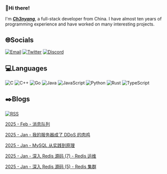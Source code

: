 ### 👋Hi there!

I'm [***Ch3nyang***](https://ch3nyang.top), a full-stack developer from China. I have almost ten years of programming experience and have worked on many interesting projects.

## 🌐Socials

[![Email](https://img.shields.io/badge/Email-mail@ch3nyang.top-%23D14836.svg?style=for-the-badge&logo=Gmail&logoColor=white)](mailto:mail@ch3nyang.top) [![Twitter](https://img.shields.io/badge/Twitter-@ch3nyang-%23000000.svg?style=for-the-badge&logo=X&logoColor=white)](https://twitter.com/ch3nyang) [![Discord](https://img.shields.io/badge/Discord-@ch3nyang-%237289DA.svg?style=for-the-badge&logo=Discord&logoColor=white)](https://discordapp.com/users/1011904467303673888)

## 💻Languages

![C](https://img.shields.io/badge/c-%2300599C.svg?style=for-the-badge&logo=c&logoColor=white) ![C++](https://img.shields.io/badge/c++-%2300599C.svg?style=for-the-badge&logo=c%2B%2B&logoColor=white) ![Go](https://img.shields.io/badge/go-%2300ADD8.svg?style=for-the-badge&logo=go&logoColor=white) ![Java](https://img.shields.io/badge/Java-%23ED8B00.svg?style=for-the-badge&logo=openjdk&logoColor=white) ![JavaScript](https://img.shields.io/badge/javascript-%23F7DF1E.svg?style=for-the-badge&logo=javascript&logoColor=000) ![Python](https://img.shields.io/badge/python-3670A0?style=for-the-badge&logo=python&logoColor=white) ![Rust](https://img.shields.io/badge/rust-%23000000.svg?style=for-the-badge&logo=rust&logoColor=white) ![TypeScript](https://img.shields.io/badge/typescript-%23007ACC.svg?style=for-the-badge&logo=typescript&logoColor=white)

## ✒️Blogs

[![RSS](https://img.shields.io/badge/rss-subscribe-%23FFA500.svg?style=for-the-badge&logo=rss&logoColor=white)](https://blog.ch3nyang.top/feed.xml)

<!-- BLOG-POST-LIST:START --><p><a href="https://blog.ch3nyang.top/post/%E6%B6%88%E6%81%AF%E9%98%9F%E5%88%97/">2025 - Feb - 消息队列</a></p><p><a href="https://blog.ch3nyang.top/post/%E6%88%91%E7%9A%84%E6%9C%8D%E5%8A%A1%E5%99%A8%E6%88%90%E4%BA%86DDoS%E7%9A%84%E8%82%89%E9%B8%A1/">2025 - Jan - 我的服务器成了 DDoS 的肉鸡</a></p><p><a href="https://blog.ch3nyang.top/post/MySQL%E4%BB%8E%E5%AE%9E%E8%B7%B5%E5%88%B0%E5%8E%9F%E7%90%86/">2025 - Jan - MySQL 从实践到原理</a></p><p><a href="https://blog.ch3nyang.top/post/Redis%E8%BF%90%E7%BB%B4/">2025 - Jan - 深入 Redis 源码 &lpar;7&rpar; - Redis 运维</a></p><p><a href="https://blog.ch3nyang.top/post/Redis%E9%9B%86%E7%BE%A4/">2025 - Jan - 深入 Redis 源码 &lpar;5&rpar; - Redis 集群</a></p><!-- BLOG-POST-LIST:END -->
